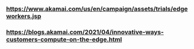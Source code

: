 ### https://www.akamai.com/us/en/campaign/assets/trials/edgeworkers.jsp  
### https://blogs.akamai.com/2021/04/innovative-ways-customers-compute-on-the-edge.html  
